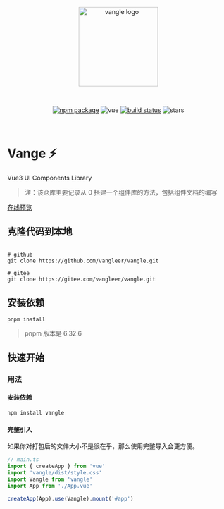 <p align="center">
  <a href="https://vangleer.github.io/vangle" target="_blank" rel="noopener noreferrer">
    <img width="180" src="https://vangleer.github.io/vangle/images/logo-rect.png" alt="vangle logo">
  </a>
</p>
<br/>
<p align="center">
  <a href="https://npmjs.com/package/vangle"><img src="https://img.shields.io/npm/v/vangle.svg" alt="npm package"></a>
  <img src="https://img.shields.io/badge/vue-v3.2.0%2B-%23407fbc" alt="vue">
  <a href="https://github.com/vangleer/vangle/actions/workflows/ci.yml"><img src="https://github.com/vangleer/vangle/actions/workflows/ci.yml/badge.svg?branch=main" alt="build status"></a>
  <img src="https://img.shields.io/github/stars/vangleer/vangle" alt="stars">
</p>
<br/>

# Vange ⚡

Vue3 UI Components Library

> 注：该仓库主要记录从 0 搭建一个组件库的方法，包括组件文档的编写

[在线预览](https://vangleer.github.io/vangle)

## 克隆代码到本地

```shell

# github
git clone https://github.com/vangleer/vangle.git

# gitee
git clone https://gitee.com/vangleer/vangle.git

```

## 安装依赖

```
pnpm install
```

> pnpm 版本是 6.32.6

## 快速开始

### 用法

#### 安装依赖

```
npm install vangle
```

#### 完整引入

如果你对打包后的文件大小不是很在乎，那么使用完整导入会更方便。

```typescript
// main.ts
import { createApp } from 'vue'
import 'vangle/dist/style.css'
import Vangle from 'vangle'
import App from './App.vue'

createApp(App).use(Vangle).mount('#app')
```
